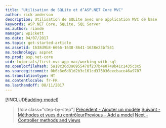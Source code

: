 ```yaml
---
title: "Utilisation de SQLite et d’ASP.NET Core MVC"
author: rick-anderson
description: Utilisation de SQLite avec une application MVC de base
keywords: ASP.NET Core, SQLite, SQL Server
ms.author: riande
manager: wpickett
ms.date: 04/07/2017
ms.topic: get-started-article
ms.assetid: 1638d9b8-6666-1638-8641-1638e23bf541
ms.technology: aspnet
ms.prod: asp.net-core
uid: tutorials/first-mvc-app-mac/working-with-sql
ms.openlocfilehash: 5a18c36d3a8955478f237b4e0749b41c1435c3c5
ms.sourcegitcommit: 0b6c8e6d81d2b3c161cd375036eecbace46a9707
ms.translationtype: HT
ms.contentlocale: fr-FR
ms.lasthandoff: 08/11/2017
---
```

[!INCLUDE[adding-model](../../includes/mvc-intro/sql.md)]

>[!div class="step-by-step"]
<span data-ttu-id="daba9-104">[Précédent - Ajouter un modèle](adding-model.md)
[Suivant - Méthodes et vues du contrôleur](controller-methods-views.md)</span><span class="sxs-lookup"><span data-stu-id="daba9-104">[Previous - Add a model](adding-model.md)
[Next - Controller methods and views](controller-methods-views.md)</span></span>